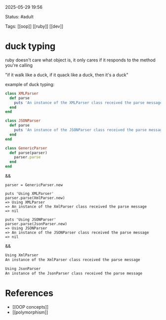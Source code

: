 2025-05-29 19:56

Status: #adult 

Tags: [[oop]] [[ruby]] [[dev]]

# duck typing

ruby doesn't care what object is, it only cares if it responds to the method you're calling

"if it walk like a duck, if it quack like a duck, then it's a duck"

example of duck typing:
```ruby
class XMLParser
  def parse
    puts 'An instance of the XMLParser class received the parse message'
  end
end

class JSONParser
  def parse
    puts 'An instance of the JSONParser class received the parse message'
  end
end

class GenericParser
  def parse(parser)
    parser.parse
  end
end
```

&& 

```shell
parser = GenericParser.new

puts 'Using XMLParser'
parser.parse(XmlParser.new)
=> Using XMLParser
=> An instance of the XmlParser class received the parse message
=> nil

puts 'Using JSONParser'
parser.parse(JsonParser.new)
=> Using JSONParser
=> An instance of the JSONParser class received the parse message
=> nil
```

&&

```bash
Using XmlParser
An instance of the XmlParser class received the parse message

Using JsonParser
An instance of the JsonParser class received the parse message
```


# References
- [[OOP concepts]]
- [[polymorphism]]
